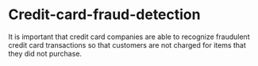 # Credit-card-fraud-detection
It is important that credit card companies are able to recognize fraudulent credit card transactions so that customers are not charged for items that they did not purchase.
